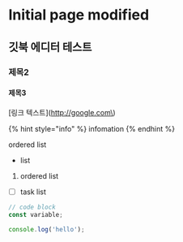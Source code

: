 # Initial page modified

## 깃북 에디터 테스트

### 제목2

#### 제목3

[링크 텍스트](http://google.com\)

{% hint style="info" %}
infomation
{% endhint %}

ordered list

* list

1. ordered list

* [ ] task list

```javascript
// code block
const variable;

console.log('hello');
```

```javascript

```

